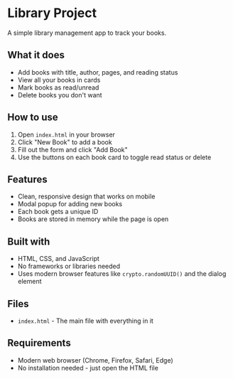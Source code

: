 # Library Project

A simple library management app to track your books.

## What it does

- Add books with title, author, pages, and reading status
- View all your books in cards
- Mark books as read/unread
- Delete books you don't want

## How to use

1. Open `index.html` in your browser
2. Click "New Book" to add a book
3. Fill out the form and click "Add Book"
4. Use the buttons on each book card to toggle read status or delete

## Features

- Clean, responsive design that works on mobile
- Modal popup for adding new books
- Each book gets a unique ID
- Books are stored in memory while the page is open

## Built with

- HTML, CSS, and JavaScript
- No frameworks or libraries needed
- Uses modern browser features like `crypto.randomUUID()` and the dialog element

## Files

- `index.html` - The main file with everything in it

## Requirements

- Modern web browser (Chrome, Firefox, Safari, Edge)
- No installation needed - just open the HTML file
